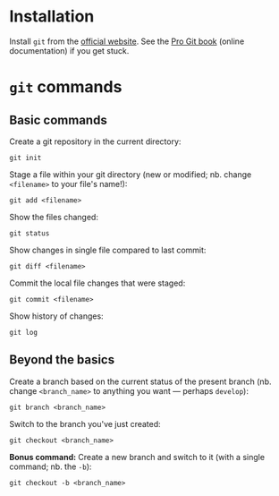 # Installation

Install `git` from the [official website](https://git-scm.com).
See the [Pro Git book](https://git-scm.com/book/en/v2/Getting-Started-Installing-Git) (online documentation) if you get stuck.

# `git` commands

## Basic commands

Create a git repository in the current directory:

    git init

Stage a file within your git directory (new or modified; nb. change `<filename>` to your file's name!):

    git add <filename>

Show the files changed:

    git status

Show changes in single file compared to last commit:

    git diff <filename>

Commit the local file changes that were staged:

    git commit <filename>

Show history of changes:

    git log

## Beyond the basics

Create a branch based on the current status of the present branch (nb. change `<branch_name>` to anything you want — perhaps `develop`):

    git branch <branch_name>

Switch to the branch you've just created:

    git checkout <branch_name>

**Bonus command:** Create a new branch and switch to it (with a single command; nb. the `-b`):

    git checkout -b <branch_name>
